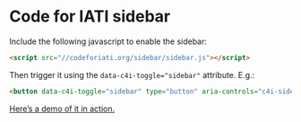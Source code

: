 # Code for IATI sidebar

Include the following javascript to enable the sidebar:

```html
<script src="//codeforiati.org/sidebar/sidebar.js"></script>
```

Then trigger it using the `data-c4i-toggle="sidebar"` attribute. E.g.:

```html
<button data-c4i-toggle="sidebar" type="button" aria-controls="c4i-sidebar" aria-expanded="false" aria-label="Toggle Code for IATI sidebar">Toggle Code</button>
```

[Here’s a demo of it in action.](https://codeforiati.org/sidebar/demo.html)
